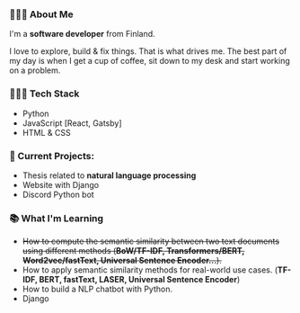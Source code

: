 
### 🙋🏽‍♂️ About Me

I'm a **software developer** from Finland. 

I love to explore, build & fix things. That is what drives me. The best part of my day is when I get a cup of coffee, sit down to my desk and start working on a problem.

### 👨🏽‍💻 Tech Stack

* Python
* JavaScript [React, Gatsby]
* HTML & CSS

### 🚧 Current Projects:

* Thesis related to **natural language processing**
* Website with Django
* Discord Python bot 

### 📚 What I'm Learning

* ~~How to compute the semantic similarity between two text documents using different methods (**BoW/TF-IDF, Transformers/BERT, Word2vec/fastText, Universal Sentence Encoder...**).~~
* How to apply semantic similarity methods for real-world use cases. (**TF-IDF, BERT, fastText, LASER, Universal Sentence Encoder**)
* How to build a NLP chatbot with Python.
* Django
